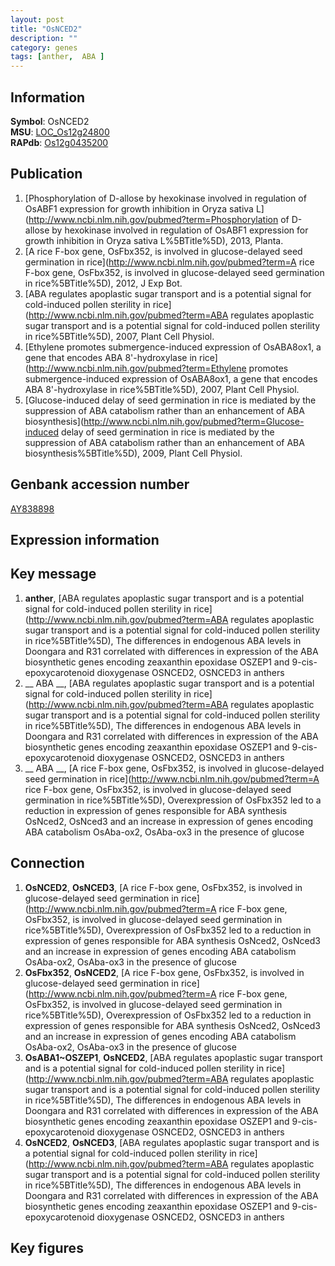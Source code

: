 ```yaml
---
layout: post
title: "OsNCED2"
description: ""
category: genes
tags: [anther,  ABA ]
---
```


## Information
__Symbol__: OsNCED2  
__MSU__: [LOC_Os12g24800](http://rice.plantbiology.msu.edu/cgi-bin/ORF_infopage.cgi?orf=LOC_Os12g24800)  
__RAPdb__: [Os12g0435200](http://rapdb.dna.affrc.go.jp/viewer/gbrowse_details/irgsp1?name=Os12g0435200)  

## Publication
1. [Phosphorylation of D-allose by hexokinase involved in regulation of OsABF1 expression for growth inhibition in Oryza sativa L](http://www.ncbi.nlm.nih.gov/pubmed?term=Phosphorylation of D-allose by hexokinase involved in regulation of OsABF1 expression for growth inhibition in Oryza sativa L%5BTitle%5D), 2013, Planta.
2. [A rice F-box gene, OsFbx352, is involved in glucose-delayed seed germination in rice](http://www.ncbi.nlm.nih.gov/pubmed?term=A rice F-box gene, OsFbx352, is involved in glucose-delayed seed germination in rice%5BTitle%5D), 2012, J Exp Bot.
3. [ABA regulates apoplastic sugar transport and is a potential signal for cold-induced pollen sterility in rice](http://www.ncbi.nlm.nih.gov/pubmed?term=ABA regulates apoplastic sugar transport and is a potential signal for cold-induced pollen sterility in rice%5BTitle%5D), 2007, Plant Cell Physiol.
4. [Ethylene promotes submergence-induced expression of OsABA8ox1, a gene that encodes ABA 8'-hydroxylase in rice](http://www.ncbi.nlm.nih.gov/pubmed?term=Ethylene promotes submergence-induced expression of OsABA8ox1, a gene that encodes ABA 8'-hydroxylase in rice%5BTitle%5D), 2007, Plant Cell Physiol.
5. [Glucose-induced delay of seed germination in rice is mediated by the suppression of ABA catabolism rather than an enhancement of ABA biosynthesis](http://www.ncbi.nlm.nih.gov/pubmed?term=Glucose-induced delay of seed germination in rice is mediated by the suppression of ABA catabolism rather than an enhancement of ABA biosynthesis%5BTitle%5D), 2009, Plant Cell Physiol.

## Genbank accession number
[AY838898](http://www.ncbi.nlm.nih.gov/nuccore/AY838898)  

## Expression information

## Key message
1. __anther__, [ABA regulates apoplastic sugar transport and is a potential signal for cold-induced pollen sterility in rice](http://www.ncbi.nlm.nih.gov/pubmed?term=ABA regulates apoplastic sugar transport and is a potential signal for cold-induced pollen sterility in rice%5BTitle%5D),  The differences in endogenous ABA levels in Doongara and R31 correlated with differences in expression of the ABA biosynthetic genes encoding zeaxanthin epoxidase OSZEP1 and 9-cis-epoxycarotenoid dioxygenase OSNCED2, OSNCED3 in anthers
2. __ ABA __, [ABA regulates apoplastic sugar transport and is a potential signal for cold-induced pollen sterility in rice](http://www.ncbi.nlm.nih.gov/pubmed?term=ABA regulates apoplastic sugar transport and is a potential signal for cold-induced pollen sterility in rice%5BTitle%5D),  The differences in endogenous ABA levels in Doongara and R31 correlated with differences in expression of the ABA biosynthetic genes encoding zeaxanthin epoxidase OSZEP1 and 9-cis-epoxycarotenoid dioxygenase OSNCED2, OSNCED3 in anthers
3. __ ABA __, [A rice F-box gene, OsFbx352, is involved in glucose-delayed seed germination in rice](http://www.ncbi.nlm.nih.gov/pubmed?term=A rice F-box gene, OsFbx352, is involved in glucose-delayed seed germination in rice%5BTitle%5D),  Overexpression of OsFbx352 led to a reduction in expression of genes responsible for ABA synthesis OsNced2, OsNced3 and an increase in expression of genes encoding ABA catabolism OsAba-ox2, OsAba-ox3 in the presence of glucose

## Connection
1. __OsNCED2__, __OsNCED3__, [A rice F-box gene, OsFbx352, is involved in glucose-delayed seed germination in rice](http://www.ncbi.nlm.nih.gov/pubmed?term=A rice F-box gene, OsFbx352, is involved in glucose-delayed seed germination in rice%5BTitle%5D),  Overexpression of OsFbx352 led to a reduction in expression of genes responsible for ABA synthesis OsNced2, OsNced3 and an increase in expression of genes encoding ABA catabolism OsAba-ox2, OsAba-ox3 in the presence of glucose
2. __OsFbx352__, __OsNCED2__, [A rice F-box gene, OsFbx352, is involved in glucose-delayed seed germination in rice](http://www.ncbi.nlm.nih.gov/pubmed?term=A rice F-box gene, OsFbx352, is involved in glucose-delayed seed germination in rice%5BTitle%5D),  Overexpression of OsFbx352 led to a reduction in expression of genes responsible for ABA synthesis OsNced2, OsNced3 and an increase in expression of genes encoding ABA catabolism OsAba-ox2, OsAba-ox3 in the presence of glucose
3. __OsABA1~OSZEP1__, __OsNCED2__, [ABA regulates apoplastic sugar transport and is a potential signal for cold-induced pollen sterility in rice](http://www.ncbi.nlm.nih.gov/pubmed?term=ABA regulates apoplastic sugar transport and is a potential signal for cold-induced pollen sterility in rice%5BTitle%5D),  The differences in endogenous ABA levels in Doongara and R31 correlated with differences in expression of the ABA biosynthetic genes encoding zeaxanthin epoxidase OSZEP1 and 9-cis-epoxycarotenoid dioxygenase OSNCED2, OSNCED3 in anthers
4. __OsNCED2__, __OsNCED3__, [ABA regulates apoplastic sugar transport and is a potential signal for cold-induced pollen sterility in rice](http://www.ncbi.nlm.nih.gov/pubmed?term=ABA regulates apoplastic sugar transport and is a potential signal for cold-induced pollen sterility in rice%5BTitle%5D),  The differences in endogenous ABA levels in Doongara and R31 correlated with differences in expression of the ABA biosynthetic genes encoding zeaxanthin epoxidase OSZEP1 and 9-cis-epoxycarotenoid dioxygenase OSNCED2, OSNCED3 in anthers

## Key figures


